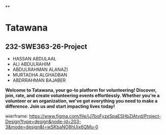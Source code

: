 
**

# Tatawana

## 232-SWE363-26-Project

 - HASSAN ABDULAAL
 - ALI ABDULRAHIM
 - ABDULRAHMAN ALANAZI
 - MURTADHA ALGHADBAN
 - ABDRRAHMAN BAJABER

**Welcome to Tatawana, your go-to platform for volunteering! Discover, join, rate, and create volunteering events effortlessly.
Whether you're a volunteer or an organization, we've got everything you need to make a difference. Join us and start impacting lives today!**

wierframe: https://www.figma.com/file/jJ7boFyzeSpaESHbZlAtvd/Project-Design?type=design&node-id=203-3&mode=design&t=wSKbaNO8hUjx6QMu-0

